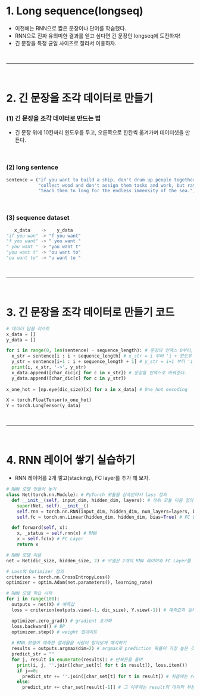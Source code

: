 # 1. Long sequence(longseq)
 - 이전에는 RNN으로 짧은 문장이나 단어를 학습했다.
 - RNN으로 진짜 유의미한 결과를 얻고 싶다면 긴 문장인 longseq에 도전하자!
 - 긴 문장을 특정 균일 사이즈로 잘라서 이용하자.

<br>
<hr>
<br>

# 2. 긴 문장을 조각 데이터로 만들기
### (1) 긴 문장을 조각 데이터로 만드는 법
 - 긴 문장 위에 10칸짜리 윈도우를 두고, 오른쪽으로 한칸씩 옮겨가며 데이터셋을 만든다.

<br>

### (2) long sentence
```python
sentence = ("if you want to build a ship, don't drum up people together to "
            "collect wood and don't assign them tasks and work, but rather "
            "teach them to long for the endless immensity of the sea.")
```

<br>

### (3) sequence dataset

```python
   x_data    ->    y_data
"if you wan" -> "f you want"
"f you want" -> " you want "
" you want " -> "you want t"
"you want t" -> "ou want to"
"ou want to" -> "u want to "
```

<br>
<hr>
<br>


# 3. 긴 문장을 조각 데이터로 만들기 코드

```python
# 데이터 담을 리스트
x_data = []
y_data = []

for i in range(0, len(sentence) - sequence_length): # 문장의 인덱스 0부터, '전체 문장 길이 - 윈도우 길이'만큼 for문을 돈다.
  x_str = sentence[i : i + sequence_length] # x_str = i 부터 'i + 윈도우 길이'
  y_str = sentence[i+1 : i + sequence_length + 1] # y_str = i+1 부터 'i + 1 + 윈도우 길이'
  print(i, x_str, '->', y_str)
  x_data.append([char_dic[c] for c in x_str]) # 문장을 인덱스로 바꿔준다.
  y_data.append([char_dic[c] for c in y_str])
  
x_one_hot = [np.eye(dic_size)[x] for x in x_data] # One_hot encoding

X = torch.FloatTensor(x_one_hot)
Y = torch.LongTensor(y_data)
```

<br>
<hr>
<br>


# 4. RNN 레이어 쌓기 실습하기
 - RNN 레이어를 2개 쌓고(stacking), FC layer를 추가 해 보자.

```python
# RNN 모델 만들어 놓기
class Net(torch.nn.Module): # PyTorch 모듈을 상속받아서 lass 정의
  def __init__(self, input_dim, hidden_dim, layers): # 하위 모듈 이용 정의
    super(Net, self).__init__()
    self.rnn = torch.nn.RNN(input_dim, hidden_dim, num_layers=layers, batch_first=True) # N개의 레이어를 갖는 RNN
    self.fc = torch.nn.Linear(hidden_dim, hidden_dim, bias=True) # FC Layer

  def forward(self, x):
    x, _status = self.rnn(x) # RNN
    x = self.fc(x) # FC Layer
    return x

# RNN 모델 이용
net = Net(dic_size, hidden_size, 2) # 모델은 2개의 RNN 레이어와 FC Layer를 갖는다!

# Loss와 Optimizer 정의
criterion = torch.nn.CrossEntropyLoss()
optimizer = optim.Adam(net.parameters(), learning_rate)

# RNN 모델 학습 시작
for i in range(100):
  outputs = net(X) # 예측값
  loss = criterion(outputs.view(-1, dic_size), Y.view(-1)) # 예측값과 실제값으로 loss 구하기

  optimizer.zero_grad() # gradient 초기화
  loss.backward() # BP
  optimizer.step() # weight 업데이트
  
  # RNN 모델이 예측한 결과물을 사람이 알아보게 해석하기
  results = outputs.argmax(dim=2) # argmax로 prediction 확률이 가장 높은 것을 구한다.
  predict_str = ""
  for j, result in enumerate(results): # 반복문을 돌며 
    print(i, j, ''.join([char_set[t] for t in result]), loss.item())
    if j==0:
      predict_str += ''.join([char_set[t] for t in result]) # 처음에는 result 중 windows 크기만큼 가져오고
    else:
      predict_str += char_set[result[-1]] # 그 이후에는 result의 마지막 부분만 반복하여 가져온다.
```    
  
